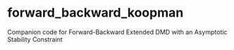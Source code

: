 # forward_backward_koopman
 Companion code for Forward-Backward Extended DMD with an Asymptotic Stability Constraint
